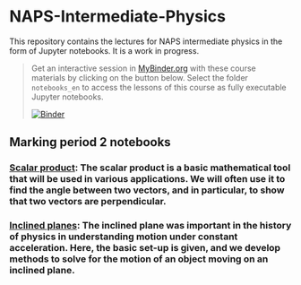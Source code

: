 # NAPS-Intermediate-Physics

This repository contains the lectures for NAPS intermediate physics in the form of Jupyter notebooks. It is a work in progress.

> Get an interactive session in [MyBinder.org](https://mybinder.org/) with these course materials by clicking on the button below.
> Select the folder `notebooks_en` to access the lessons of this course as fully executable Jupyter notebooks.
>
> [![Binder](https://mybinder.org/badge_logo.svg)](https://mybinder.org/v2/gh/dcartin/NAPS-Intermediate-Physics/master)

## Marking period 2 notebooks

### [Scalar product](https://nbviewer.jupyter.org/github/dcartin/NAPS-Intermediate-Physics/blob/master/lessons/INT_AY21_MP2_LXX%20Scalar%20product.ipynb): The scalar product is a basic mathematical tool that will be used in various applications. We will often use it to find the angle between two vectors, and in particular, to show that two vectors are perpendicular.

### [Inclined planes](https://nbviewer.jupyter.org/github/dcartin/NAPS-Intermediate-Physics/blob/master/lessons/INT_AY21_MP2_LXX%20Inclined%20planes%20without%20friction.ipynb): The inclined plane was important in the history of physics in understanding motion under constant acceleration. Here, the basic set-up is given, and we develop methods to solve for the motion of an object moving on an inclined plane.
